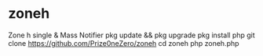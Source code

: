 # zoneh
Zone h single &amp; Mass Notifier 
pkg update && pkg upgrade
pkg install php
git clone https://github.com/Prize0neZero/zoneh
cd zoneh
php zoneh.php
